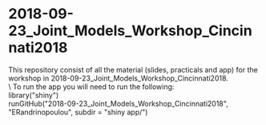 # 2018-09-23_Joint_Models_Workshop_Cincinnati2018


This repository consist of all the material (slides, practicals and app) for the workshop in 2018-09-23_Joint_Models_Workshop_Cincinnati2018.
\
\ 
To run the app you will need to run the following:
\
library("shiny")
\
runGitHub("2018-09-23_Joint_Models_Workshop_Cincinnati2018", "ERandrinopoulou", subdir = "shiny app/")
 